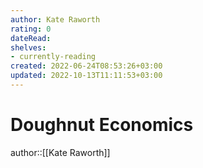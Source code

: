 ```yaml
---
author: Kate Raworth
rating: 0
dateRead: 
shelves: 
- currently-reading
created: 2022-06-24T08:53:26+03:00
updated: 2022-10-13T11:11:53+03:00
---
```

# Doughnut Economics

author::[[Kate Raworth]]